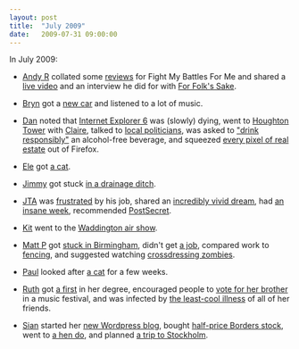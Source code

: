 ```yaml
---
layout: post
title:  "July 2009"
date:   2009-07-31 09:00:00
---
```


In July 2009:

* [Andy R][andy-r] collated some [reviews](http://paganwandererlu.wordpress.com/2009/07/07/reviews-roundup/) for Fight My Battles For Me and shared a [live video](http://paganwandererlu.wordpress.com/2009/07/12/live-video-from-shunt/) and an interview he did for with [For Folk's Sake](http://paganwandererlu.wordpress.com/2009/07/26/interview-with-for-folks-sake/).

* [Bryn][bryn] got a [new car](http://randomlyevil.org.uk/2009/07/15/pump-peth-five-things/) and listened to a lot of music.

* [Dan][dan] noted that [Internet Explorer 6](http://www.scatmania.org/2009/07/03/internet-explorer-8-more-popular-than-6/) was (slowly) dying, went to [Houghton Tower](http://www.scatmania.org/2009/07/06/hoghton-tower/) with [Claire][claire], talked to [local politicians](http://www.scatmania.org/2009/07/08/democracy-at-work/), was asked to ["drink responsibly"](http://www.scatmania.org/2009/07/10/please-drink-this-alcohol-free-beer-responsibly/) an alcohol-free beverage, and squeezed [every pixel of real estate](http://www.scatmania.org/2009/07/29/my-firefox-window/) out of Firefox.

* [Ele][ele] got [a cat](http://ele-is-crazy.livejournal.com/7716.html).

* [Jimmy][jimmy] got stuck [in a drainage ditch](http://vikingjim.livejournal.com/35665.html).

* [JTA][jta] was [frustrated](http://blog.electricquaker.co.uk/2009/07/02/sisyphean-spreadsheets-and-eterminable-labours/) by his job, shared an [incredibly vivid dream](http://blog.electricquaker.co.uk/2009/07/03/end-of-another-coffee-break/), had [an insane week](http://blog.electricquaker.co.uk/2009/07/17/yeah-i-know-i-know-im-getting-worse/), recommended [PostSecret](http://blog.electricquaker.co.uk/2009/07/24/misc/).

* [Kit][kit] went to the [Waddington air show](http://reaperkit.wordpress.com/2009/07/06/waddington-2009/).

* [Matt P][matt-p] got [stuck in Birmingham](http://myzelik.livejournal.com/47006.html), didn't get [a job](http://myzelik.livejournal.com/47304.html), compared work to [fencing](http://myzelik.livejournal.com/47863.html), and suggested watching [crossdressing zombies](http://myzelik.livejournal.com/47455.html).

* [Paul][paul] looked after [a cat](http://blog.pacifist.co.uk/2009/07/25/cat-driving-curry/) for a few weeks.

* [Ruth][ruth] got [a first](http://fleeblewidget.livejournal.com/158365.html) in her degree, encouraged people to [vote for her brother](http://fleeblewidget.livejournal.com/158685.html) in a music festival, and was infected by [the least-cool illness](http://fleeblewidget.livejournal.com/158805.html) of all of her friends.

* [Sian][sian] started her [new Wordpress blog](http://elgingerbread.wordpress.com/2009/07/22/croeso/), bought [half-price Borders stock](http://elgingerbread.wordpress.com/2009/07/23/things-i-love-thursday/), went to [a hen do](http://elgingerbread.wordpress.com/2009/07/27/js-hen-do/), and planned [a trip to Stockholm](http://elgingerbread.wordpress.com/2009/07/28/escape/).


[adam-g]:  http://strokeyadam.livejournal.com/
[adam-w]:  http://www.ad-space.org.uk/
[andy-k]:  http://theguidemark3.livejournal.com/
[andy-r]:  http://selfdoubtgun.wordpress.com/
[beth]:    http://littlegreenbeth.livejournal.com/
[bryn]:    http://randomlyevil.org.uk/
[claire]:  http://nowebsite.co.uk/blog/
[dan]:     http://www.scatmania.org/
[ele]:     http://ele-is-crazy.livejournal.com/
[fiona]:   http://fionafish.wordpress.com/
[hayley]:  http://leelee1983.livejournal.com/
[jen]:     http://scleip.livejournal.com/
[jimmy]:   http://vikingjim.livejournal.com/
[jta]:     http://blog.electricquaker.co.uk/
[kit]:     http://reaperkit.wordpress.com/
[liz]:     http://norasdollhouse.livejournal.com/
[malbo21]: http://malbo21.wordpress.com/
[matt-p]:  http://myzelik.livejournal.com/
[matt-r]:  http://matt-inthe-hat.livejournal.com/
[paul]:    http://blog.pacifist.co.uk/
[penny]:   http://thepennyfaerie.livejournal.com/
[pete]:    http://loonybin345.livejournal.com/
[rory]:    http://razinaber.livejournal.com/
[ruth]:    http://fleeblewidget.co.uk/
[sarah]:   http://starlight-sarah.livejournal.com/
[sian]:    http://elgingerbread.wordpress.com/
